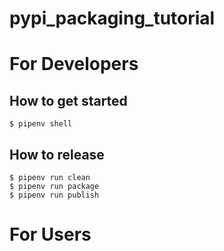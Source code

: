 # pypi_packaging_tutorial
# For Developers
## How to get started
```shell script
$ pipenv shell
```

## How to release
```shell script
$ pipenv run clean
$ pipenv run package
$ pipenv run publish
```

# For Users